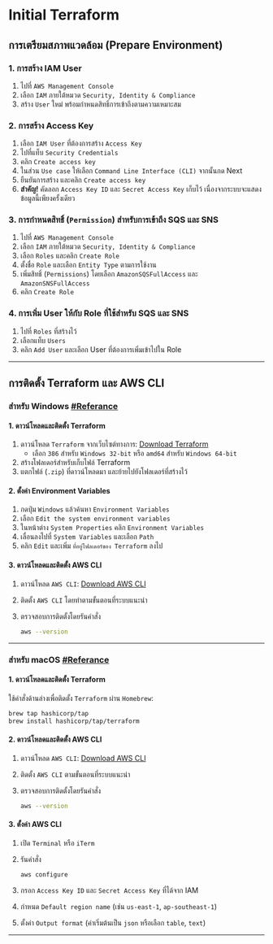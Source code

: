 # Initial Terraform

## การเตรียมสภาพแวดล้อม (Prepare Environment)

### 1. การสร้าง IAM User
1. ไปที่ `AWS Management Console`
2. เลือก `IAM` ภายใต้หมวด `Security, Identity & Compliance`
3. สร้าง `User` ใหม่ พร้อมกำหนดสิทธิ์การเข้าถึงตามความเหมาะสม

### 2. การสร้าง Access Key
1. เลือก `IAM User` ที่ต้องการสร้าง `Access Key`
2. ไปที่แท็บ `Security Credentials`
3. คลิก `Create access key`
4. ในส่วน `Use case` ให้เลือก `Command Line Interface (CLI)` จากนั้นกด Next
5. ยืนยันการสร้าง และคลิก `Create access key`
6. **สำคัญ!** คัดลอก `Access Key ID` และ `Secret Access Key` เก็บไว้ เนื่องจากระบบจะแสดงข้อมูลนี้เพียงครั้งเดียว

### 3. การกำหนดสิทธิ์ (`Permission`) สำหรับการเข้าถึง SQS และ SNS
1. ไปที่ `AWS Management Console`
2. เลือก `IAM` ภายใต้หมวด `Security, Identity & Compliance`
3. เลือก `Roles` และคลิก `Create Role`
4. ตั้งชื่อ `Role` และเลือก `Entity Type` ตามการใช้งาน
5. เพิ่มสิทธิ์ (`Permissions`) โดยเลือก `AmazonSQSFullAccess` และ `AmazonSNSFullAccess`
6. คลิก `Create Role`

### 4. การเพิ่ม User ให้กับ Role ที่ใช้สำหรับ SQS และ SNS
1. ไปที่ `Roles` ที่สร้างไว้
2. เลือกแท็บ `Users`
3. คลิก `Add User` และเลือก User ที่ต้องการเพิ่มเข้าไปใน Role

---

## การติดตั้ง Terraform และ AWS CLI

### สำหรับ Windows [#Referance](https://docs.oracle.com/en/solutions/infrastructure-components-to-deploy-peoplesoft/ebs-configuring-terraform-windows-systems.html#GUID-6DD1EC34-3052-45C1-8196-7F07C47ACD74)

#### 1. ดาวน์โหลดและติดตั้ง Terraform
1. ดาวน์โหลด `Terraform` จากเว็บไซต์ทางการ: [Download Terraform](https://developer.hashicorp.com/terraform/install#windows)  
   - เลือก `386` สำหรับ `Windows 32-bit` หรือ `amd64` สำหรับ `Windows 64-bit`
2. สร้างโฟลเดอร์สำหรับเก็บไฟล์ Terraform
3. แตกไฟล์ (`.zip`) ที่ดาวน์โหลดมา และย้ายไปยังโฟลเดอร์ที่สร้างไว้

#### 2. ตั้งค่า Environment Variables
1. กดปุ่ม `Windows` แล้วค้นหา `Environment Variables`
2. เลือก `Edit the system environment variables`
3. ในหน้าต่าง `System Properties` คลิก `Environment Variables`
4. เลื่อนลงไปที่ `System Variables` และเลือก `Path`
5. คลิก `Edit` และเพิ่ม `ที่อยู่โฟลเดอร์ของ Terraform` ลงไป

#### 3. ดาวน์โหลดและติดตั้ง AWS CLI
1. ดาวน์โหลด `AWS CLI`: [Download AWS CLI](https://awscli.amazonaws.com/AWSCLIV2.msi)
2. ติดตั้ง `AWS CLI` โดยทำตามขั้นตอนที่ระบบแนะนำ
3. ตรวจสอบการติดตั้งโดยรันคำสั่ง

   ```sh
   aws --version
   ```

---

### สำหรับ macOS [#Referance](https://docs.oracle.com/en/solutions/infrastructure-components-to-deploy-peoplesoft/ebs-configuring-terraform-unix-systems.html#GUID-79356933-676C-427A-ACEE-8F49E634011A)
#### 1. ดาวน์โหลดและติดตั้ง Terraform
ใช้คำสั่งด้านล่างเพื่อติดตั้ง `Terraform` ผ่าน `Homebrew`:  
```sh
brew tap hashicorp/tap  
brew install hashicorp/tap/terraform  
```

#### 2. ดาวน์โหลดและติดตั้ง AWS CLI
1. ดาวน์โหลด `AWS CLI`: [Download AWS CLI](https://awscli.amazonaws.com/AWSCLIV2.pkg)
2. ติดตั้ง `AWS CLI` ตามขั้นตอนที่ระบบแนะนำ
3. ตรวจสอบการติดตั้งโดยรันคำสั่ง

   ```sh
   aws --version
   ```

#### 3. ตั้งค่า AWS CLI
1. เปิด `Terminal` หรือ `iTerm`
2. รันคำสั่ง

   ```sh
   aws configure
   ```  
4. กรอก `Access Key ID` และ `Secret Access Key` ที่ได้จาก IAM
5. กำหนด `Default region name` (เช่น `us-east-1`, `ap-southeast-1`)
6. ตั้งค่า `Output format` (ค่าเริ่มต้นเป็น `json` หรือเลือก `table`, `text`)

---
